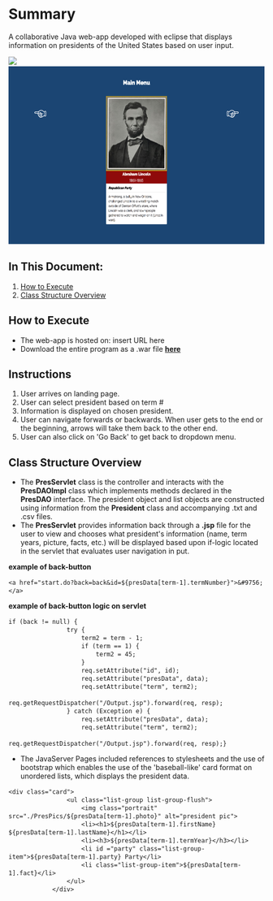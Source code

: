 # Summary
A collaborative Java web-app developed with eclipse that displays information on presidents of the United States based on user input.

<img src="WebContent/PresPics/scrn1.png" height="350">
<img src="WebContent/PresPics/scrn2.png" height="350">

## In This Document:
1. [How to Execute](#how-to-execute)
2. [Class Structure Overview](#class-structure-overview)

## How to Execute
- The web-app is hosted on: insert URL here
- Download the entire program as a .war file <a href="http://52.43.150.156:8080/PresidentsWeb/" target="_blank">**here**</a>

## Instructions
1. User arrives on landing page.
2. User can select president based on term #
3. Information is displayed on chosen president.
4. User can navigate forwards or backwards. When user gets to the end or the beginning, arrows will take them back to the other end.
5. User can also click on 'Go Back' to get back to dropdown menu.

## Class Structure Overview
- The **PresServlet** class is the controller and interacts with the **PresDAOImpl** class which implements methods declared in the **PresDAO** interface. The president object and list objects are constructed using information from the **President** class and accompanying .txt and .csv files.
- The **PresServlet** provides information back through a **.jsp** file for the user to view and chooses what president's information (name, term years, picture, facts, etc.) will be displayed based upon if-logic located in the servlet that evaluates user navigation in put.

**example of back-button**

```
<a href="start.do?back=back&id=${presData[term-1].termNumber}">&#9756;</a>
```

**example of back-button logic on servlet**

```
if (back != null) {
				try {
					term2 = term - 1;
					if (term == 1) {
						term2 = 45;
					}
					req.setAttribute("id", id);
					req.setAttribute("presData", data);
					req.setAttribute("term", term2);
					req.getRequestDispatcher("/Output.jsp").forward(req, resp);
				} catch (Exception e) {
					req.setAttribute("presData", data);
					req.setAttribute("term", term2);
					req.getRequestDispatcher("/Output.jsp").forward(req, resp);}
```

- The JavaServer Pages included references to stylesheets and the use of bootstrap which enables the use of the 'baseball-like' card format on unordered lists, which displays the president data.

```
<div class="card">
                <ul class="list-group list-group-flush">
                    <img class="portrait" src="./PresPics/${presData[term-1].photo}" alt="president pic">
                    <li><h1>${presData[term-1].firstName} ${presData[term-1].lastName}</h1></li>
                    <li><h3>${presData[term-1].termYear}</h3></li>
                    <li id ="party" class="list-group-item">${presData[term-1].party} Party</li>
                    <li class="list-group-item">${presData[term-1].fact}</li>
                </ul>
            </div>
```
